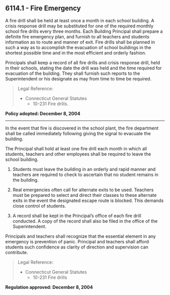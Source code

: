 ## 6114.1 - Fire Emergency

A fire drill shall be held at least once a month in each school building.  A crisis response drill may be substituted for one of the required monthly school fire drills every three months. Each Building Principal shall prepare a definite fire emergency plan, and furnish to all teachers and students information as to route and manner of exit.  Fire drills shall be planned in such a way as to accomplish the evacuation of school buildings in the shortest possible time and in the most efficient and orderly fashion.

Principals shall keep a record of all fire drills and crisis response drill, held in their schools, stating the date the drill was held and the time required for evacuation of the building.  They shall furnish such reports to the Superintendent or his designate as may from time to time be required.

> Legal Reference: 
> 
> * Connecticut General Statutes
>   * 10-231 Fire drills.

**Policy adopted:  December 8, 2004**

---

In the event that fire is discovered in the school plant, the fire department shall be called immediately following giving the signal to evacuate the building.

The Principal shall hold at least one fire drill each month in which all students, teachers and other employees shall be required to leave the school building.

1.  Students must leave the building in an orderly and rapid manner and teachers are required to check to ascertain that no student remains in the building.

2.  Real emergencies often call for alternate exits to be used. Teachers must be prepared to select and direct their classes to these alternate exits in the event the designated escape route is blocked. This demands close control of students.

3.  A record shall be kept in the Principal’s office of each fire drill conducted. A copy of the record shall also be filed in the office of the Superintendent.

Principals and teachers shall recognize that the essential element in any emergency is prevention of panic. Principal and teachers shall afford students such confidence as clarity of direction and supervision can contribute.

> Legal Reference: 
> 
> * Connecticut General Statutes
>   * 10-231 Fire drills

**Regulation approved:  December 8, 2004**

